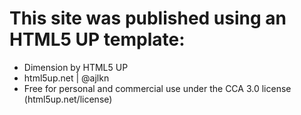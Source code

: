 # This site was published using an HTML5 UP template:

* Dimension by HTML5 UP
* html5up.net | @ajlkn
* Free for personal and commercial use under the CCA 3.0 license (html5up.net/license)
